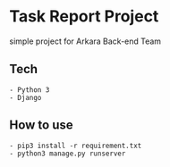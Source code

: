 # Task Report Project

simple project for Arkara Back-end Team

## Tech
    - Python 3
    - Django

## How to use
    - pip3 install -r requirement.txt
    - python3 manage.py runserver